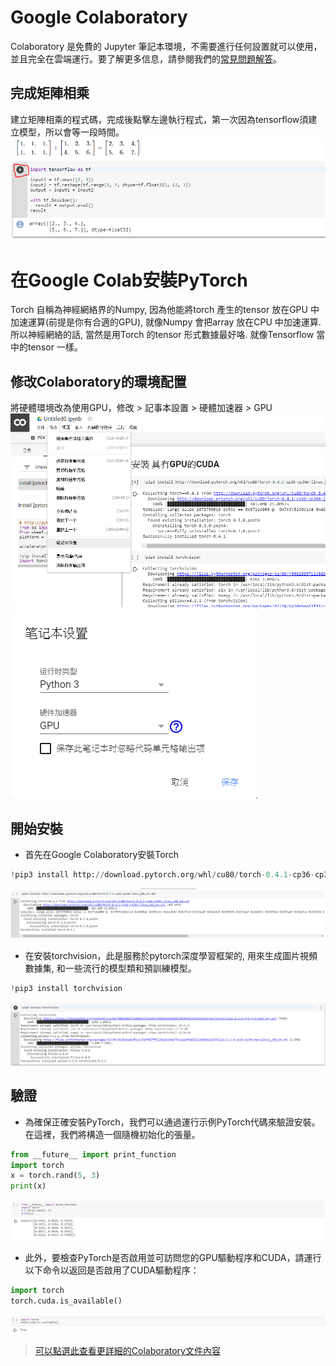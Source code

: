 # Google Colaboratory
Colaboratory 是免費的 Jupyter 筆記本環境，不需要進行任何設置就可以使用，並且完全在雲端運行。要了解更多信息，請參閱我們的[常見問題解答](https://colab.research.google.com/notebooks/basic_features_overview.ipynb)。

## 完成矩陣相乘
建立矩陣相乘的程式碼，完成後點擊左邊執行程式，第一次因為tensorflow須建立模型，所以會等一段時間。
![googlecola](/images/googlecola01.PNG)


# 在Google Colab安裝PyTorch
Torch 自稱為神經網絡界的Numpy, 因為他能將torch 產生的tensor 放在GPU 中加速運算(前提是你有合適的GPU), 就像Numpy 會把array 放在CPU 中加速運算. 所以神經網絡的話, 當然是用Torch 的tensor 形式數據最好咯. 就像Tensorflow 當中的tensor 一樣。

## 修改Colaboratory的環境配置
將硬體環境改為使用GPU，修改 > 記事本設置 > 硬體加速器 > GPU
![colab01](/images/colab01.png)
![colab02](/images/colab02.PNG)

## 開始安裝
- 首先在Google Colaboratory安裝Torch
```python
!pip3 install http://download.pytorch.org/whl/cu80/torch-0.4.1-cp36-cp36m-linux_x86_64.whl
```
![colab03](/images/colab03.PNG)

- 在安裝torchvision，此是服務於pytorch深度學習框架的, 用來生成圖片視頻數據集, 和一些流行的模型類和預訓練模型。
```python
!pip3 install torchvision
```
![colab04](/images/colab04.PNG)

## 驗證
- 為確保正確安裝PyTorch，我們可以通過運行示例PyTorch代碼來驗證安裝。在這裡，我們將構造一個隨機初始化的張量。
```python
from __future__ import print_function
import torch
x = torch.rand(5, 3)
print(x)
```
![colab05](/images/colab05.PNG)

- 此外，要檢查PyTorch是否啟用並可訪問您的GPU驅動程序和CUDA，請運行以下命令以返回是否啟用了CUDA驅動程序：
```python
import torch
torch.cuda.is_available()
```
![colab06](/images/colab06.PNG)

> [可以點選此查看更詳細的Colaboratory文件內容](/tensorflow/Colaboratory.ipynb)


